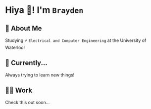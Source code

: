 # Hiya 👋! I'm `Brayden`

## 📖 About Me  
Studying ⚡ `Electrical and Computer Engineering` at the University of Waterloo!

## 🌱 Currently...  
Always trying to learn new things!

## 👨‍💻 Work
Check this out soon...
